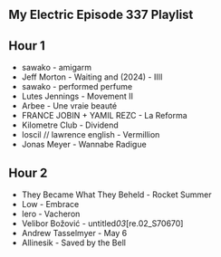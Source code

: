 ## My Electric Episode 337 Playlist

## Hour 1

- sawako - amigarm
- Jeff Morton - Waiting and (2024) - IIII
- sawako - performed perfume
- Lutes Jennings - Movement II
- Arbee - Une vraie beauté
- FRANCE JOBIN + YAMIL REZC - La Reforma
- Kilometre Club - Dividend
- loscil // lawrence english - Vermillion
- Jonas Meyer - Wannabe Radigue

## Hour 2

- They Became What They Beheld - Rocket Summer
- Low - Embrace
- lero - Vacheron
- Velibor Božović - untitled*03*[re.02_S70670]
- Andrew Tasselmyer - May 6
- Allinesik - Saved by the Bell
